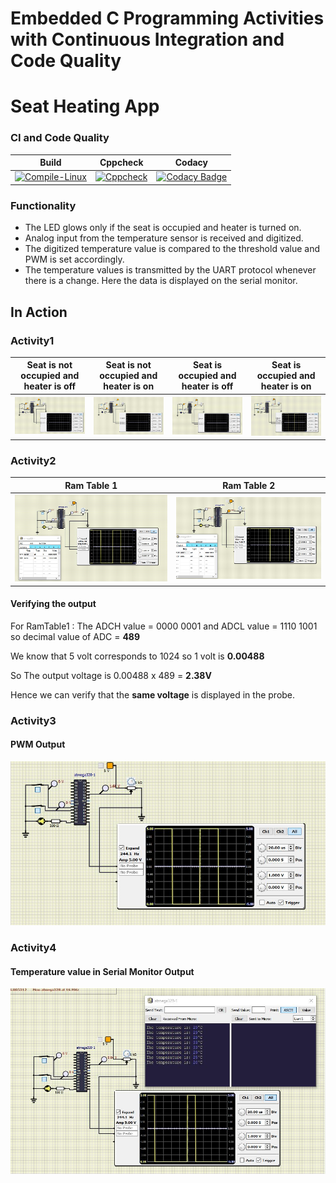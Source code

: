 # Embedded C Programming Activities with Continuous Integration and Code Quality

# Seat Heating App

### CI and Code Quality

|Build|Cppcheck|Codacy|
|:--:|:--:|:--:|
|[![Compile-Linux](https://github.com/JeevakRaj/Embedded_C_Projects/actions/workflows/Compile.yml/badge.svg)](https://github.com/JeevakRaj/Embedded_C_Projects/actions/workflows/Compile.yml)|[![Cppcheck](https://github.com/JeevakRaj/Embedded_C_Projects/actions/workflows/CodeQuality.yml/badge.svg)](https://github.com/JeevakRaj/Embedded_C_Projects/actions/workflows/CodeQuality.yml)|[![Codacy Badge](https://app.codacy.com/project/badge/Grade/748534476bd44955b64041a3571ae381)](https://www.codacy.com/gh/JeevakRaj/Embedded_C_Projects/dashboard?utm_source=github.com&amp;utm_medium=referral&amp;utm_content=JeevakRaj/Embedded_C_Projects&amp;utm_campaign=Badge_Grade)|

### Functionality

* The LED glows only if the seat is occupied and heater is turned on.
* Analog input from the temperature sensor is received and digitized.
* The digitized temperature value is compared to the threshold value and PWM is set accordingly.
* The temperature values is transmitted by the UART protocol whenever there is a change. Here the data is displayed on the serial monitor.

## In Action

### Activity1

|Seat is not occupied and heater is off |Seat is not occupied and heater is on |Seat is occupied and heater is off | Seat is occupied and heater is on |
|:--:|:--:|:--:|:--:|
| ![Condition1](https://github.com/JeevakRaj/Embedded_C_Projects/blob/main/Outputs/condition1.JPG) |![Condition2](https://github.com/JeevakRaj/Embedded_C_Projects/blob/main/Outputs/condition2.JPG)|![Condition3](https://github.com/JeevakRaj/Embedded_C_Projects/blob/main/Outputs/condition3.JPG)|![Condition4](https://github.com/JeevakRaj/Embedded_C_Projects/blob/main/Outputs/condition4.JPG)|

### Activity2
|Ram Table 1 |Ram Table 2 |
|:--:|:--:|
| ![Ram_table_1](https://github.com/JeevakRaj/Embedded_C_Projects/blob/main/Outputs/activity2.JPG) |![Ram_table_2](https://github.com/JeevakRaj/Embedded_C_Projects/blob/main/Outputs/activity2_1.JPG)|

#### Verifying the output

For RamTable1 : The ADCH value = 0000 0001 and ADCL value = 1110 1001 so decimal value of ADC = **489** 

We know that 5 volt corresponds to 1024 so 1 volt is **0.00488**

So The output voltage is 0.00488 x 489 = **2.38V**

Hence we can verify that the **same voltage** is displayed in the probe.

### Activity3

#### PWM Output

![PWM Output](https://github.com/JeevakRaj/Embedded_C_Projects/blob/main/Outputs/activity3.JPG)

### Activity4

#### Temperature value in Serial Monitor Output

![temperature in serial monitor](https://github.com/JeevakRaj/Embedded_C_Projects/blob/main/Outputs/activity4.JPG)

